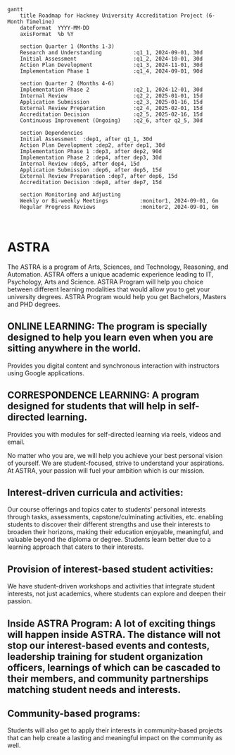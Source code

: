 ```mermaid
gantt
    title Roadmap for Hackney University Accreditation Project (6-Month Timeline)
    dateFormat  YYYY-MM-DD
    axisFormat  %b %Y

    section Quarter 1 (Months 1-3)
    Research and Understanding          :q1_1, 2024-09-01, 30d
    Initial Assessment                  :q1_2, 2024-10-01, 30d
    Action Plan Development             :q1_3, 2024-11-01, 30d
    Implementation Phase 1              :q1_4, 2024-09-01, 90d

    section Quarter 2 (Months 4-6)
    Implementation Phase 2              :q2_1, 2024-12-01, 30d
    Internal Review                     :q2_2, 2025-01-01, 15d
    Application Submission              :q2_3, 2025-01-16, 15d
    External Review Preparation         :q2_4, 2025-02-01, 15d
    Accreditation Decision              :q2_5, 2025-02-16, 15d
    Continuous Improvement (Ongoing)    :q2_6, after q2_5, 30d

    section Dependencies
    Initial Assessment  :dep1, after q1_1, 30d
    Action Plan Development :dep2, after dep1, 30d
    Implementation Phase 1 :dep3, after dep2, 90d
    Implementation Phase 2 :dep4, after dep3, 30d
    Internal Review :dep5, after dep4, 15d
    Application Submission :dep6, after dep5, 15d
    External Review Preparation :dep7, after dep6, 15d
    Accreditation Decision :dep8, after dep7, 15d

    section Monitoring and Adjusting
    Weekly or Bi-weekly Meetings          :monitor1, 2024-09-01, 6m
    Regular Progress Reviews              :monitor2, 2024-09-01, 6m



```


# ASTRA
The ASTRA is a program of Arts, Sciences, and Technology, Reasoning, and Automation. ASTRA offers a unique academic experience leading to IT, Psychology, Arts and Science. 
ASTRA Program will help you choice between different learning modalities that would allow you to get your university degrees. ASTRA Program would help you get Bachelors, Masters and PHD degrees. 

## ONLINE LEARNING: The program is specially designed to help you learn even when you are sitting anywhere in the world. 
Provides you digital content and synchronous interaction with instructors using Google applications.

## CORRESPONDENCE LEARNING: A program designed for students that will help in self-directed learning.
Provides you with modules for self-directed learning via reels, videos and email.

No matter who you are, we will help you achieve your best personal vision of yourself. We are student-focused, strive to understand your aspirations. At ASTRA, your passion will fuel your ambition which is our mission.

## Interest-driven curricula and activities:
Our course offerings and topics cater to students’ personal interests through tasks, assessments, capstone/culminating activities, etc. enabling students to discover their different strengths and use their interests to broaden their horizons, making their education enjoyable, meaningful, and valuable beyond the diploma or degree. Students learn better due to a learning approach that caters to their interests.

## Provision of interest-based student activities: 
We have student-driven workshops and activities that integrate student interests, not just academics, where students can explore and deepen their passion.

## Inside ASTRA Program: A lot of exciting things will happen inside ASTRA. The distance will not stop our interest-based events and contests, leadership training for student organization officers, learnings of which can be cascaded to their members, and community partnerships matching student needs and interests.

## Community-based programs: 
Students will also get to apply their interests in community-based projects that can help create a lasting and meaningful impact on the community as well. 
